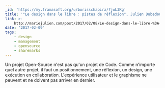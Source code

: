 ```yaml
---
_id: 'https://my.framasoft.org/u/borisschapira/?jwL3Kg'
title: '"Le design dans le libre : pistes de réflexion", Julien Dubedout'
link: >-
    http://mariejulien.com/post/2017/02/08/Le-design-dans-le-libre-%3A-pistes-de-r%C3%A9flexion
date: '2017-02-09'
tags:
    - design
    - management
    - opensource
    - sharemarks
---
```


<div class="markdown"><p>Un projet Open-Source n'est pas qu'un projet de Code. Comme n'importe quel autre projet, il faut un positionnement, une réflexion, un design, une exécution en collaboration. L'expérience utilisateur et le graphisme ne peuvent et ne doivent pas arriver en dernier.
</p></div>
